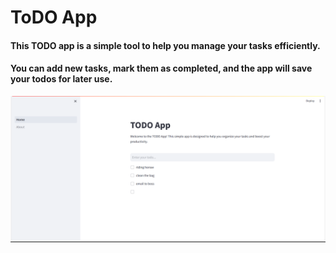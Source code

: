 # ToDO App

#### This TODO app is a simple tool to help you manage your tasks efficiently. 
#### You can add new tasks, mark them as completed, and the app will save your todos for later use.
![img.png](img.png)
